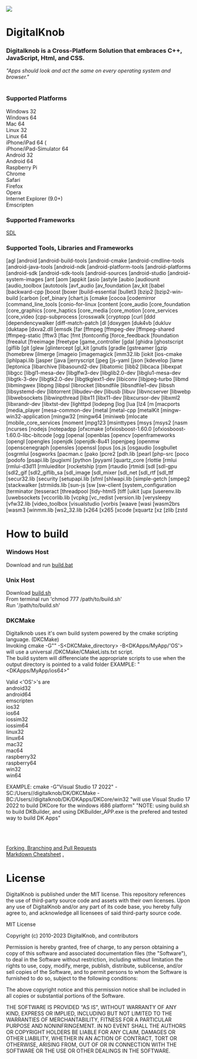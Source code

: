 ![](http://digitalknob.com/Digitalknob/Digitalknob/logo.png)
# DigitalKnob

<!-- [![Gitter](https://badges.gitter.im/DigitalKnob/community.svg)](https://gitter.im/DigitalKnob/community?utm_source=badge&utm_medium=badge&utm_campaign=pr-badge) -->

### Digitalknob is a Cross-Platform Solution that embraces C++, JavaScript, Html, and CSS.
*"Apps should look and act the same on every operating system and browser."* <br><br>

### Supported Platforms
Windows 32 <br>
Windows 64 <br>
Mac 64 <br>
Linux 32 <br>
Linux 64 <br>
iPhone/iPad 64 (<br>
iPhone/iPad-Simulator 64 <br>
Android 32 <br>
Android 64 <br>
Raspberry Pi <br>
Chrome <br>
Safari <br>
Firefox <br>
Opera <br>
Internet Explorer (9.0+) <br>
Emscripten <br>

### Supported Frameworks
[SDL](https://github.com/spurious/SDL-mirror) <br>

### Supported Tools, Libraries and Frameworks
[agl
[android
[android-build-tools
[android-cmake
[android-cmdline-tools
[android-java-tools
[android-ndk
[android-platform-tools
[android-platforms
[android-sdk
[android-sdk-tools
[android-sources
[android-studio
[android-system-images
[ant
[aom
[appkit
[asio
[astyle
[aubio
[audiounit
[audio_toolbox
[autotools
[avf_audio
[av_foundation
[av_kit
[babel
[backward-cpp
[boost
[boxer
[build-essential
[bullet3
[bzip2
[bzip2-win-build
[carbon
[cef_binary
[chart.js
[cmake
[cocoa
[codemirror
[command_line_tools
[conio-for-linux
[content
[core_audio
[core_foundation
[core_graphics
[core_haptics
[core_media
[core_motion
[core_services
[core_video
[cpp-subprocess
[crosswalk
[cryptopp
[curl
[ddd
[dependencywalker
[diff-match-patch
[dl
[doxygen
[duk4vb
[dukluv
[duktape
[dxva2.dll
[emsdk
[far
[ffmpeg
[ffmpeg-dev
[ffmpeg-shared
[ffmpeg-static
[fftw3
[flac
[fmt
[fontconfig
[force_feedback
[foundation
[freealut
[freeimage
[freetype
[game_controller
[gdal
[ghidra
[ghostscript
[giflib
[git
[glew
[glintercept
[gl_kit
[gnutls
[gradle
[gstreamer
[gzip
[homebrew
[ilmerge
[imageio
[imagemagick
[imm32.lib
[iokit
[ios-cmake
[iphlpapi.lib
[jasper
[java
[jerryscript
[jpeg
[js-yaml
[json
[kdevelop
[lame
[leptonica
[libarchive
[libasound2-dev
[libatomic
[libb2
[libcaca
[libexpat
[libgcc
[libgl1-mesa-dev
[libglfw3-dev
[libglib2.0-dev
[libglu1-mesa-dev
[libgtk-3-dev
[libgtk2.0-dev
[libgtkglext1-dev
[libiconv
[libjpeg-turbo
[libmd
[libmingwex
[libpng
[libpsl
[librocket
[libsndfile
[libsndfile1-dev
[libssh
[libsystemd-dev
[libtorrent
[libudev-dev
[libusb
[libuv
[libvncserver
[libwebp
[libwebsockets
[libwinpthread
[libx11
[libx11-dev
[libxcursor-dev
[libxml2
[libxrandr-dev
[libxtst-dev
[lighttpd
[lodepng
[log
[lua
[lz4
[m
[macports
[media_player
[mesa-common-dev
[metal
[metal-cpp
[metalKit
[mingw-win32-application
[mingw32
[mingw64
[miniweb
[mlocate
[mobile_core_services
[moment
[mpg123
[msinttypes
[msys
[msys2
[nasm
[ncurses
[nodejs
[notepadpp
[ofxcmake
[ofxiosboost-1.60.0
[ofxiosboost-1.60.0-libc-bitcode
[ogg
[openal
[openblas
[opencv
[openframeworks
[opengl
[opengles
[openjdk
[openjdk-8u41
[openjpeg
[openmw
[openscenegraph
[opensles
[openssl
[opus
[os.js
[osgaudio
[osgbullet
[osgrmlui
[osgworks
[pacman.c
[pako
[pcre2
[pdh.lib
[pearl
[php-src
[poco
[podofo
[psapi.lib
[pugixml
[python
[pyyaml
[quartz_core
[rlottie
[rmlui
[rmlui-d3d11
[rmluieditor
[rocketship
[rpm
[rtaudio
[rtmidi
[sdl
[sdl-gpu
[sdl2_gif
[sdl2_giflib_sa
[sdl_image
[sdl_mixer
[sdl_net
[sdl_rtf
[sdl_ttf
[secur32.lib
[security
[setupapi.lib
[sfml
[shlwapi.lib
[simple-getch
[smpeg2
[stackwalker
[strmiids.lib
[sun-js
[sw
[sw-client
[system_configuration
[terminator
[tesseract
[threadpool
[tidy-html5
[tiff
[uikit
[upx
[userenv.lib
[uwebsockets
[vccorlib.lib
[vcpkg
[vc_redist
[version.lib
[verysleepy
[vfw32.lib
[video_toolbox
[visualstudio
[vorbis
[waave
[wasi
[wasm2brs
[wasm3
[winmm.lib
[ws2_32.lib
[x264
[x265
[xcode
[xquartz
[xz
[zlib
[zstd


# How to build
### Windows Host
Download and run [build.bat](https://github.com/aquawicket/DigitalKnob/releases/download/1.0b/build.cmd) 

### Unix Host
Download [build.sh](https://github.com/aquawicket/DigitalKnob/releases/download/1.0b/build.sh) <br>
From terminal run 'chmod 777 /path/to/build.sh' <br>
Run '/path/to/build.sh'

### DKCMake
Digitalknob uses it's own build system powered by the cmake scripting language. (DKCMake) <br>
Invoking cmake -G"<generator>" -S<DKCMake_directory> -B<DKApps/MyApp/'OS'> will use a universal /DKCMake/CMakeLists.txt script. <br>
The build system will differenciate the appropriate scripts to use when the output directory is pointed to a valid <OS> folder
EXAMPLE: "<DKApps/MyApp/ios64>" <br>

Valid <'OS'>'s are <br>
android32 <br>
android64 <br>
emscripten <br>
ios32 <br>
ios64 <br>
iossim32 <br>
iossim64 <br>
linux32 <br>
linux64 <br>
mac32 <br>
mac64 <br>
raspberry32 <br>
raspberry64 <br>
win32 <br>
win64 <br>

EXAMPLE: cmake -G"Visual Studio 17 2022" -SC:/Users/<username>/digitalknob/DK/DKCMake -BC:/Users/<username>/digitalknob/DK/DKApps/DKCore/win32
	"will use Visual Studio 17 2022 to build DKCore for the windows i686 platform"
"NOTE: using build.sh to build DKBuilder, and using DKBuilder_APP.exe is the prefered and tested way to build DK Apps" 




<br><br><br>
[Forking, Branching and Pull Requests](https://github.com/Kunena/Kunena-Forum/wiki/Create-a-new-branch-with-git-and-manage-branches)<br>
[Markdown Cheatsheet](https://github.com/adam-p/markdown-here/wiki/Markdown-Cheatsheet)
[.](http://aquawicket.github.io/DigitalKnob/DKPlugins/index.html)


# License
DigitalKnob is published under the MIT license. 
This repository references the use of third-party source code and assets with their own licenses. Upon any use of DigitalKnob and/or any part of its code base, you hereby fully agree to, and acknowledge all licensees of said third-party source code.

MIT License

Copyright (c) 2010-2023 DigitalKnob, and contributors

Permission is hereby granted, free of charge, to any person obtaining a copy
of this software and associated documentation files (the "Software"), to deal
in the Software without restriction, including without limitation the rights
to use, copy, modify, merge, publish, distribute, sublicense, and/or sell
copies of the Software, and to permit persons to whom the Software is
furnished to do so, subject to the following conditions:

The above copyright notice and this permission notice shall be included in all
copies or substantial portions of the Software.

THE SOFTWARE IS PROVIDED "AS IS", WITHOUT WARRANTY OF ANY KIND, EXPRESS OR
IMPLIED, INCLUDING BUT NOT LIMITED TO THE WARRANTIES OF MERCHANTABILITY,
FITNESS FOR A PARTICULAR PURPOSE AND NONINFRINGEMENT. IN NO EVENT SHALL THE
AUTHORS OR COPYRIGHT HOLDERS BE LIABLE FOR ANY CLAIM, DAMAGES OR OTHER
LIABILITY, WHETHER IN AN ACTION OF CONTRACT, TORT OR OTHERWISE, ARISING FROM,
OUT OF OR IN CONNECTION WITH THE SOFTWARE OR THE USE OR OTHER DEALINGS IN THE
SOFTWARE.
